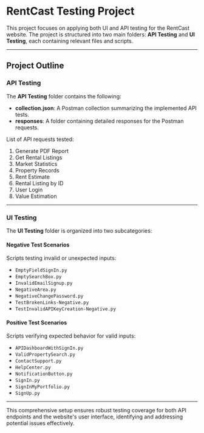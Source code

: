 # RentCast Testing Project

This project focuses on applying both UI and API testing for the RentCast website. The project is structured into two main folders: **API Testing** and **UI Testing**, each containing relevant files and scripts.

---

## Project Outline

### API Testing

The **API Testing** folder contains the following:

- **collection.json**: A Postman collection summarizing the implemented API tests.
- **responses**: A folder containing detailed responses for the Postman requests.

List of API requests tested:
1. Generate PDF Report
2. Get Rental Listings
3. Market Statistics
4. Property Records
5. Rent Estimate
6. Rental Listing by ID
7. User Login
8. Value Estimation

---

### UI Testing

The **UI Testing** folder is organized into two subcategories:

#### **Negative Test Scenarios**
Scripts testing invalid or unexpected inputs:
- `EmptyFieldSignIn.py`
- `EmptySearchBox.py`
- `InvalidEmailSignup.py`
- `NegativeArea.py`
- `NegativeChangePassword.py`
- `TestBrokenLinks-Negative.py`
- `TestInvalidAPIKeyCreation-Negative.py`

#### **Positive Test Scenarios**
Scripts verifying expected behavior for valid inputs:
- `APIDashboardWithSignIn.py`
- `ValidPropertySearch.py`
- `ContactSupport.py`
- `HelpCenter.py`
- `NotificationButton.py`
- `SignIn.py`
- `SignInMyPortfolio.py`
- `SignUp.py`

---

This comprehensive setup ensures robust testing coverage for both API endpoints and the website's user interface, identifying and addressing potential issues effectively. 

